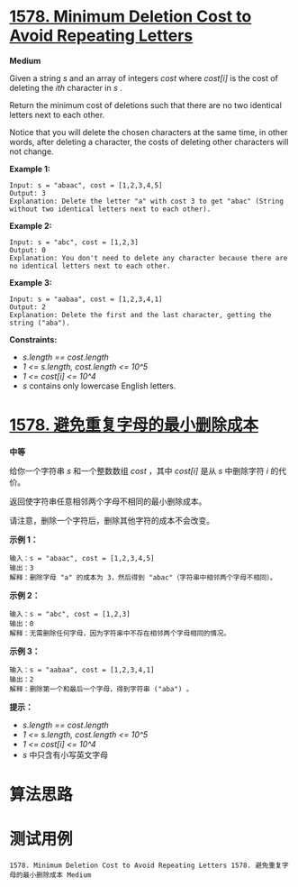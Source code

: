 # [1578. Minimum Deletion Cost to Avoid Repeating Letters][enTitle]

**Medium**

Given a string  *s*  and an array of integers  *cost*  where  *cost[i]*  is the cost of deleting the  *ith*  character in  *s* .

Return the minimum cost of deletions such that there are no two identical letters next to each other.

Notice that you will delete the chosen characters at the same time, in other words, after deleting a character, the costs of deleting other characters will not change.



**Example 1:** 

```
Input: s = "abaac", cost = [1,2,3,4,5]
Output: 3
Explanation: Delete the letter "a" with cost 3 to get "abac" (String without two identical letters next to each other).

```

**Example 2:** 

```
Input: s = "abc", cost = [1,2,3]
Output: 0
Explanation: You don't need to delete any character because there are no identical letters next to each other.

```

**Example 3:** 

```
Input: s = "aabaa", cost = [1,2,3,4,1]
Output: 2
Explanation: Delete the first and the last character, getting the string ("aba").

```



**Constraints:** 

-  *s.length == cost.length*  
-  *1 <= s.length, cost.length <= 10^5*  
-  *1 <= cost[i] <= 10^4*  
-  *s*  contains only lowercase English letters.


# [1578. 避免重复字母的最小删除成本][cnTitle]

**中等**

给你一个字符串  *s*  和一个整数数组  *cost*  ，其中  *cost[i]*  是从  *s*  中删除字符  *i*  的代价。

返回使字符串任意相邻两个字母不相同的最小删除成本。

请注意，删除一个字符后，删除其他字符的成本不会改变。



**示例 1：** 

```
输入：s = "abaac", cost = [1,2,3,4,5]
输出：3
解释：删除字母 "a" 的成本为 3，然后得到 "abac"（字符串中相邻两个字母不相同）。

```

**示例 2：** 

```
输入：s = "abc", cost = [1,2,3]
输出：0
解释：无需删除任何字母，因为字符串中不存在相邻两个字母相同的情况。

```

**示例 3：** 

```
输入：s = "aabaa", cost = [1,2,3,4,1]
输出：2
解释：删除第一个和最后一个字母，得到字符串 ("aba") 。

```



**提示：** 

-  *s.length == cost.length*  
-  *1 <= s.length, cost.length <= 10^5*  
-  *1 <= cost[i] <= 10^4*  
-  *s*  中只含有小写英文字母




# 算法思路

# 测试用例
```
1578. Minimum Deletion Cost to Avoid Repeating Letters 1578. 避免重复字母的最小删除成本 Medium
```

[enTitle]: https://leetcode.com/problems/minimum-deletion-cost-to-avoid-repeating-letters/
[cnTitle]: https://leetcode-cn.com/problems/minimum-deletion-cost-to-avoid-repeating-letters/
